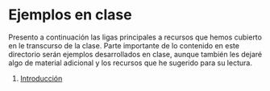 # Ejemplos en clase

Presento a continuación las ligas principales a recursos que hemos
cubierto en le transcurso de la clase. Parte importante de lo
contenido en este directorio serán ejemplos desarrollados en clase,
aunque también les dejaré algo de material adicional y los recursos
que he sugerido para su lectura.

1. [Introducción](./1.Introducción/README.md)

